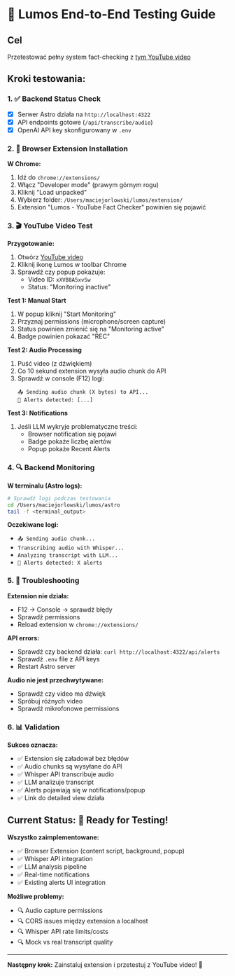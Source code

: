 # 🚀 Lumos End-to-End Testing Guide

## Cel
Przetestować pełny system fact-checking z [tym YouTube video](https://www.youtube.com/watch?v=xXVB8A5xvSw&list=PL9p1Ugqk8k148REKovrxNdveex86ERW2d)

## Kroki testowania:

### 1. ✅ Backend Status Check
- [x] Serwer Astro działa na `http://localhost:4322`
- [x] API endpoints gotowe (`/api/transcribe/audio`)
- [x] OpenAI API key skonfigurowany w `.env`

### 2. 🔧 Browser Extension Installation

**W Chrome:**
1. Idź do `chrome://extensions/`
2. Włącz "Developer mode" (prawym górnym rogu)
3. Kliknij "Load unpacked"
4. Wybierz folder: `/Users/maciejorlowski/lumos/extension/`
5. Extension "Lumos - YouTube Fact Checker" powinien się pojawić

### 3. 🎬 YouTube Video Test

**Przygotowanie:**
1. Otwórz [YouTube video](https://www.youtube.com/watch?v=xXVB8A5xvSw)
2. Kliknij ikonę Lumos w toolbar Chrome
3. Sprawdź czy popup pokazuje:
   - Video ID: `xXVB8A5xvSw`
   - Status: "Monitoring inactive"

**Test 1: Manual Start**
1. W popup kliknij "Start Monitoring" 
2. Przyznaj permissions (microphone/screen capture)
3. Status powinien zmienić się na "Monitoring active"
4. Badge powinien pokazać "REC"

**Test 2: Audio Processing**
1. Puść video (z dźwiękiem)
2. Co 10 sekund extension wysyła audio chunk do API
3. Sprawdź w console (F12) logi:
   ```
   📤 Sending audio chunk (X bytes) to API...
   🚨 Alerts detected: [...]
   ```

**Test 3: Notifications**
1. Jeśli LLM wykryje problematyczne treści:
   - Browser notification się pojawi
   - Badge pokaże liczbę alertów
   - Popup pokaże Recent Alerts

### 4. 🔍 Backend Monitoring

**W terminalu (Astro logs):**
```bash
# Sprawdź logi podczas testowania
cd /Users/maciejorlowski/lumos/astro
tail -f <terminal_output>
```

**Oczekiwane logi:**
- `📤 Sending audio chunk...`
- `Transcribing audio with Whisper...`
- `Analyzing transcript with LLM...`
- `🚨 Alerts detected: X alerts`

### 5. 🐛 Troubleshooting

**Extension nie działa:**
- F12 → Console → sprawdź błędy
- Sprawdź permissions
- Reload extension w `chrome://extensions/`

**API errors:**
- Sprawdź czy backend działa: `curl http://localhost:4322/api/alerts`
- Sprawdź `.env` file z API keys
- Restart Astro server

**Audio nie jest przechwytywane:**
- Sprawdź czy video ma dźwięk
- Spróbuj różnych video
- Sprawdź mikrofonowe permissions

### 6. 📊 Validation

**Sukces oznacza:**
- ✅ Extension się załadował bez błędów
- ✅ Audio chunks są wysyłane do API
- ✅ Whisper API transcribuje audio
- ✅ LLM analizuje transcript
- ✅ Alerts pojawiają się w notifications/popup
- ✅ Link do detailed view działa

## Current Status: 🎯 Ready for Testing!

**Wszystko zaimplementowane:**
- ✅ Browser Extension (content script, background, popup)
- ✅ Whisper API integration
- ✅ LLM analysis pipeline
- ✅ Real-time notifications
- ✅ Existing alerts UI integration

**Możliwe problemy:**
- 🔍 Audio capture permissions
- 🔍 CORS issues między extension a localhost
- 🔍 Whisper API rate limits/costs
- 🔍 Mock vs real transcript quality

---

**Następny krok:** Zainstaluj extension i przetestuj z YouTube video! 🚀


